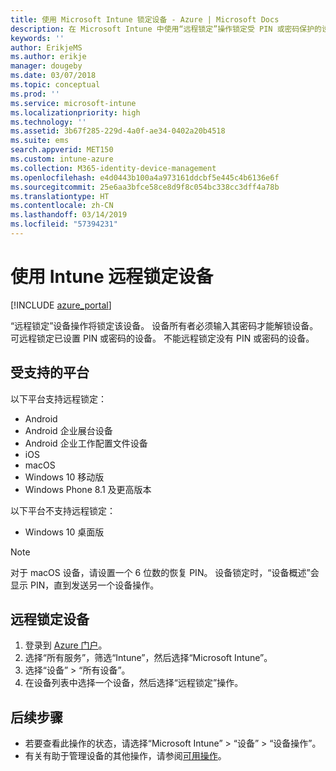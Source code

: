 ```yaml
---
title: 使用 Microsoft Intune 锁定设备 - Azure | Microsoft Docs
description: 在 Microsoft Intune 中使用“远程锁定”操作锁定受 PIN 或密码保护的设备。
keywords: ''
author: ErikjeMS
ms.author: erikje
manager: dougeby
ms.date: 03/07/2018
ms.topic: conceptual
ms.prod: ''
ms.service: microsoft-intune
ms.localizationpriority: high
ms.technology: ''
ms.assetid: 3b67f285-229d-4a0f-ae34-0402a20b4518
ms.suite: ems
search.appverid: MET150
ms.custom: intune-azure
ms.collection: M365-identity-device-management
ms.openlocfilehash: e4d0443b100a4a973161ddcbf5e445c4b6136e6f
ms.sourcegitcommit: 25e6aa3bfce58ce8d9f8c054bc338cc3dff4a78b
ms.translationtype: HT
ms.contentlocale: zh-CN
ms.lasthandoff: 03/14/2019
ms.locfileid: "57394231"
---
```

# <a name="remotely-lock-devices-with-intune"></a>使用 Intune 远程锁定设备

[!INCLUDE [azure_portal](./includes/azure_portal.md)]

“远程锁定”设备操作将锁定该设备。 设备所有者必须输入其密码才能解锁设备。 可远程锁定已设置 PIN 或密码的设备。 不能远程锁定没有 PIN 或密码的设备。

## <a name="supported-platforms"></a>受支持的平台

以下平台支持远程锁定：

- Android
- Android 企业展台设备
- Android 企业工作配置文件设备
- iOS
- macOS
- Windows 10 移动版
- Windows Phone 8.1 及更高版本

以下平台不支持远程锁定：
- Windows 10 桌面版

> [!NOTE]
> 对于 macOS 设备，请设置一个 6 位数的恢复 PIN。 设备锁定时，“设备概述”会显示 PIN，直到发送另一个设备操作。

## <a name="remote-lock-a-device"></a>远程锁定设备

1. 登录到 [Azure 门户](https://portal.azure.com)。
2. 选择“所有服务”，筛选“Intune”，然后选择“Microsoft Intune”。
3. 选择“设备” > “所有设备”。
4. 在设备列表中选择一个设备，然后选择“远程锁定”操作。

## <a name="next-steps"></a>后续步骤

- 若要查看此操作的状态，请选择“Microsoft Intune” > “设备” > “设备操作”。 
- 有关有助于管理设备的其他操作，请参阅[可用操作](device-management.md)。
